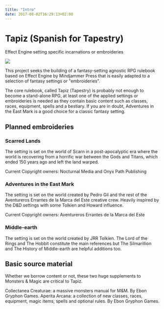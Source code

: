 ```yaml
---
title: "Intro"
date: 2017-08-02T16:29:13+02:00
---
```

# Tapiz (Spanish for Tapestry)
Effect Engine setting specific incarnations or embroideries

![](https://raw.githubusercontent.com/diacritica/ee/master/Embroideries/ScarredLands/art/rooftops.jpg?token=ABiCzAj9T9VwvAitYuOP2KLu9O7kNkO4ks5Zix9FwA%3D%3D)

This project seeks the building of a fantasy-setting agnostic RPG rulebook based on Effect Engine by Mindjammer Press that is easily adapted to a selection of fantasy settings or "embroideries".

The core rulebook, called Tapiz (Tapestry) is probably not enough to become a stand-alone RPG, at least one of the applied settings or embroideries is needed as they contain basic content such as classes, races, equipment, spells and a bestiary. If you are in doubt, Adventures in the East Mark is a good choice for a classic fantasy setting.

## Planned embroideries

### Scarred Lands
The setting is set on the world of Scarn in a post-apocalyptic era where the world is recovering from a horrific war between the Gods and Titans, which ended 150 years ago and left the land warped.

Current Copyright owners: Nocturnal Media and Onyx Path Publishing

### Adventures in the East Mark
The setting is set on the world created by Pedro Gil and the rest of the Aventureros Errantes de la Marca del Este creative crew. Heavily inspired by the D&D settings with some Tolkien and Howard influence.

Current Copyright owners: Aventureros Errantes de la Marca del Este

### Middle-earth
The setting is set on the world created by JRR Tolkien. The Lord of the Rings and The Hobbit constitute the main references but The Silmarillion and The History of Middle-earth are helpful additions too.

## Basic source material

Whether we borrow content or not, these two huge supplements to Monsters & Magic are critical to Tapiz.

Collectanea Creaturae: a massive monsters manual for M&M. By Ebon Gryphon Games.
Aperita Arcana: a collection of new classes, races, equipment, magic items, spells and optional rules. By Ebon Gryphon Games.

